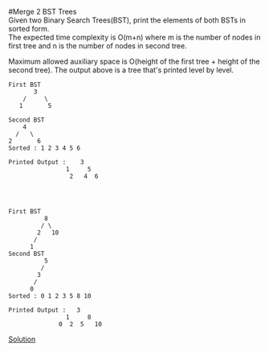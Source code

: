 #Merge 2 BST Trees  
Given two Binary Search Trees(BST), print the elements of both BSTs in sorted form.  
The expected time complexity is O(m+n) where m is the number of nodes in first tree and n is the number of nodes in second tree.  

Maximum allowed auxiliary space is O(height of the first tree + height of the second tree).
The output above is a tree that's printed level by level.

```
First BST
       3
    /     \
   1       5

Second BST
    4
  /   \
2       6
Sorted : 1 2 3 4 5 6

Printed Output :    3
                1     5
                 2   4  6




First BST
          8
         / \
        2   10
       /
      1
Second BST
          5
         /
        3
       /
      0
Sorted : 0 1 2 3 5 8 10

Printed Output :   3
                1     8
              0  2  5   10

```

[Solution](./src/MergeBST.java)